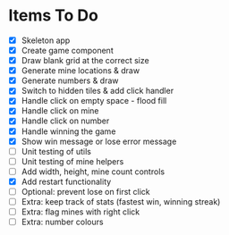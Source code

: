 # Items To Do

- [x] Skeleton app
- [x] Create game component
- [x] Draw blank grid at the correct size
- [x] Generate mine locations & draw
- [x] Generate numbers & draw
- [x] Switch to hidden tiles & add click handler
- [x] Handle click on empty space - flood fill
- [x] Handle click on mine
- [x] Handle click on number
- [x] Handle winning the game
- [x] Show win message or lose error message
- [ ] Unit testing of utils
- [ ] Unit testing of mine helpers
- [ ] Add width, height, mine count controls
- [x] Add restart functionality
- [ ] Optional: prevent lose on first click
- [ ] Extra: keep track of stats (fastest win, winning streak)
- [ ] Extra: flag mines with right click
- [ ] Extra: number colours